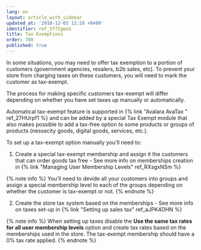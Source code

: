 ```yaml
---
lang: en
layout: article_with_sidebar
updated_at: '2018-12-03 12:28 +0400'
identifier: ref_5ffIgmxG
title: Tax Exemptions
order: 700
published: true
---
```

In some situations, you may need to offer tax exemption to a portion of customers (government agencies, resalers, b2b sales, etc). To prevent your store from charging taxes on these customers, you will need to mark the customer as tax-exempt.

The process for making specific customers tax-exempt will differ depending on whether you have set taxes up manually or automatically.

Automatical tax-exempt feature is supported in {% link "Avalara AvaTax " ref_27HUrpf1 %} and can be added by a special Tax Exempt module that also makes possible to add a tax-free option to some products or groups of products (nessecity goods, digital goods, services, etc.).

To set up a tax-exempt option manually you'll need to:

1. Create a special tax-exempt membership and assign it the customers that can order goods tax free - See more info on memberships creation in {% link "Managing User Membership Levels" ref_RXsgxNSm %}
  
  {% note info %}
  You'll need to devide all your customers into groups and assign a special membership level to each of the groups depending on whether the customer is tax-exempt or not.
  {% endnote %}
  
2. Create the store tax system based on the memberships - See more info on taxes set-up in {% link "Setting up sales tax" ref_aJPK4DHN %}
  
  {% note info %}
  When setting up taxes disable the **Use the same tax rates for all user membership levels** option and create tax rates based on the memberships used in the store. The tax-exempt membership should have a 0% tax rate applied.
  {% endnote %}

